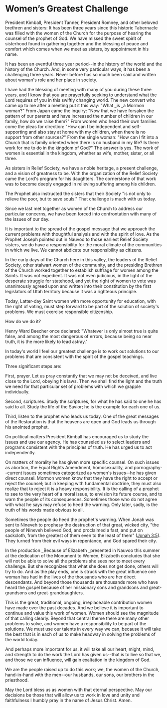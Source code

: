 # Women’s Greatest Challenge

President Kimball, President Tanner, President Romney, and other beloved
brethren and sisters: It has been three years since this historic Tabernacle
was filled with the women of the Church for the purpose of hearing the counsel
of the prophet of God. We have missed the sweet spirit of sisterhood found in
gathering together and the blessing of peace and comfort which comes when we
meet as sisters, by appointment in his name.

It has been an eventful three year period--in the history of the world and the
history of the Church. And, in some very particular ways, it has been a
challenging three years. Never before has so much been said and written about
woman's role and her place in society.

I have had the blessing of meeting with many of you during these three years,
and I know that you are prayerfully seeking to understand what the Lord
requires of you in this swiftly changing world. The new convert who came up to
me after a meeting put it this way: "What _is _a Mormon woman?" From Japan
came the inquiry: "Now that we have forsaken the pattern of our parents and
have increased the number of children in our family, how do we raise them?"
From women who head their own families come the pleas for direction: "How can
I be independent and self-supporting and also stay at home with my children,
when there is no support from other sources?" From the single woman: "How can
I fit into a Church that is family oriented when there is no husband in my
life? Is there work for me to do in the kingdom of God?" The answer is yes.
The work of women is essential in the kingdom, whether as wife, mother,
sister, or all three.

As sisters in Relief Society, we have a noble heritage, a present challenge,
and a vision of greatness to be. With the organization of the Relief Society
came the Lord's program for his daughters. The cornerstone of that work was to
become deeply engaged in relieving suffering among his children.

The Prophet also instructed the sisters that their Society "is not only to
relieve the poor, but to save souls." That challenge is much with us today.

Since we last met together as women of the Church to address our particular
concerns, we have been forced into confrontation with many of the issues of
our day.

It is important to the spread of the gospel message that we approach the
current problems with thoughtful analysis and with the spirit of love. As the
Prophet Joseph pointed out in Nauvoo to those earliest Relief Society sisters,
we do have a responsibility for the moral climate of the communities in which
we live. We cannot abdicate our responsibility as citizens.

In the early days of the Church here in this valley, the leaders of the Relief
Society, other stalwart women of the community, and the presiding Brethren of
the Church worked together to establish suffrage for women among the Saints.
It was not expedient. It was not even judicious, in the light of the desperate
struggle for statehood, and yet the right of women to vote was unanimously
agreed upon and written into their constitution by the first legislators of
Utah territory because it was a righteous principle.

Today, Latter-day Saint women with more opportunity for education, with the
right of voting, must step forward to be part of the solution of society's
problems. We must exercise responsible citizenship.

How do we do it?

Henry Ward Beecher once declared: "Whatever is only almost true is quite
false, and among the most dangerous of errors, because being so near truth, it
is the more likely to lead astray."

In today's world I feel our greatest challenge is to work out solutions to our
problems that are consistent with the spirit of the gospel teachings.

Three significant steps are:

First, prayer. Let us pray constantly that we may not be deceived, and live
close to the Lord, obeying his laws. Then we shall find the light and the
truth we need for that particular set of problems with which we grapple
individually.

Second, scriptures. Study the scriptures, for what he has said to one he has
said to all. Study the life of the Savior; he is the example for each one of
us.

Third, listen to the prophet who leads us today. One of the great messages of
the Restoration is that the heavens are open and God leads us through his
anointed prophet.

On political matters President Kimball has encouraged us to study the issues
and use our agency. He has counseled us to select leaders and programs
consistent with the principles of truth. He has urged us to act independently.

On matters of morality he has given more specific counsel. On such issues as
abortion, the Equal Rights Amendment, homosexuality, and pornography--current
issues sometimes categorized as women's issues--he has given direct counsel.
Mormon women know that they have the right to accept or reject the counsel;
but in keeping with fundamental doctrine, they must also realize that to
reject it is a heavy responsibility. It is the calling of a prophet to see to
the very heart of a moral issue, to envision its future course, and to warn
the people of its consequences. Sometimes those who do not agree with what he
says may refuse to heed the warning. Only later, sadly, is the truth of his
words made obvious to all.

Sometimes the people do heed the prophet's warning. When Jonah was sent to
Nineveh to prophesy the destruction of that great, wicked city, "the people of
Nineveh believed God, and proclaimed a fast, and put on sackcloth, from the
greatest of them even to the least of them" ([Jonah
3:5](https://www.lds.org/scriptures/ot/jonah/3.5?lang=eng#4)). They turned
from their evil ways in repentance, and God spared their city.

In the production _Because of Elizabeth _presented in Nauvoo this summer at
the dedication of the Monument to Women, Elizabeth concludes that she will not
be able to solve all the problems she sees nor to meet every challenge. But
she recognizes that what she does not get done, others will try to do. And as
the play ends, one is struck with the great influence one woman has had in the
lives of the thousands who are her direct descendants. And beyond those
thousands are thousands more who have heard the gospel because of her
missionary sons and grandsons and great-grandsons and great-granddaughters.

This is the great, traditional, ongoing, irreplaceable contribution women have
made over the past decades. And we believe it is important to continue and
value this work of women. Women should see the magnitude of that calling
clearly. Beyond that central theme there are many other problems to solve, and
women have a responsibility to be part of the solutions. We must use our
talents in every way we can, because it will take the best that is in each of
us to make headway in solving the problems of the world today.

And perhaps more important for us, it will take all our heart, might, mind,
and strength to do the work the Lord has given us--that is to live so that we,
and those we can influence, will gain exaltation in the kingdom of God.

We are the people raised up to do this work; we, the women of the Church,
hand-in-hand with the men--our husbands, our sons, our brothers in the
priesthood.

May the Lord bless us as women with that eternal perspective. May our
decisions be those that will allow us to work in love and unity and
faithfulness I humbly pray in the name of Jesus Christ. Amen.

